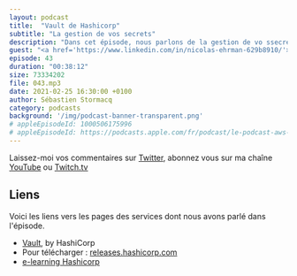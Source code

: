 ```yaml
---
layout: podcast
title:  "Vault de Hashicorp"
subtitle: "La gestion de vos secrets"
description: "Dans cet épisode, nous parlons de la gestion de vo ssecrets, tels que les mots de passe et les clés d'API. Comment les stocker, les renouveller, contrôler leur accès. Que ca soit sur votre laptop, on-prem ou dans le cloud. Nous parlons de la solution Vault de HashiCorp"
guest: "<a href='https://www.linkedin.com/in/nicolas-ehrman-629b8910/'>Nicolas Ehrman</a>, Staff Solution Engineer, HashiCorp"
episode: 43
duration: "00:38:12"
size: 73334202
file: 043.mp3
date: 2021-02-25 16:30:00 +0100
author: Sébastien Stormacq
category: podcasts
background: '/img/podcast-banner-transparent.png'
# appleEpisodeId: 1000506175996
# appleEpisodeId: https://podcasts.apple.com/fr/podcast/le-podcast-aws-en-français/id1452118442
---
```


Laissez-moi vos commentaires sur [Twitter](https://twitter.com/sebsto), abonnez vous sur ma chaîne [YouTube](https://www.youtube.com/sebsto) ou [Twitch.tv](https://www.twitch.tv/sebAWS)

## Liens

Voici les liens vers les pages des services dont nous avons parlé dans l'épisode.

- [Vault](https://www.vaultproject.io), by HashiCorp
- Pour télécharger : [releases.hashicorp.com](https://releases.hashicorp.com)
- [e-learning Hashicorp](https://learn.hashicorp.com/)
